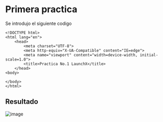 # Primera practica  
Se introdujo el siguiente codigo
```
<!DOCTYPE html> 
<html lang="en">
    <head>
        <meta charset="UTF-8">
        <meta http-equiv="X-UA-Compatible" content="IE=edge">
        <meta name="viewport" content="width=device-width, initial-scale=1.0">
        <title>Practica No.1 LaunchX</title>
    </head>
<body>

</body>
</html>
```
## Resultado
![image](https://user-images.githubusercontent.com/99302791/158552753-8c2fb940-c19e-4b6e-b721-0dbea1fb9152.png)
